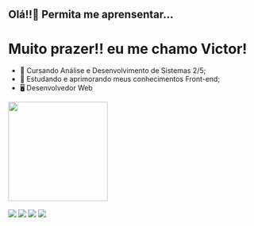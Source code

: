 ## Olá!!👋 Permita me aprensentar...
# Muito prazer!! eu me chamo Victor!

- 🔭 Cursando Análise e Desenvolvimento de Sistemas 2/5;
- 🌱 Estudando e aprimorando meus conhecimentos Front-end;
- 🖥️ Desenvolvedor Web

<div style=""  >
  <a href="https://github.com/anuraghazra/github-readme-stats">
  <img height=200 align="center" src="https://github-readme-stats.vercel.app/api?username=VictorMtsx&show_icons=true&theme=tokyonight&locale=pt-br" />
</a>
  </br>
<!-- <a href="https://github.com/anuraghazra/convoychat">
  <img height=200 align="center" src="https://github-readme-stats.vercel.app/api/top-langs/?username=VictorMtsx&show&layout=compact&theme=tokyonight&locale=pt-br" />
</a> -->
</div>
</br>
<div >
  <a href="mailto:joaovictormts.087@gmail.com" target="_blank"><img src="https://img.shields.io/badge/Gmail-D14836?style=for-the-badge&logo=gmail&logoColor=white"></a>
  <a href="https://www.instagram.com/V1ctor_Mts" target="_blank"><img src="https://img.shields.io/badge/Instagram-E4405F?style=for-the-badge&logo=instagram&logoColor=white"></a>
  <a href="https://www.linkedin.com/in/joao-victor-matos?utm_source=share&utm_campaign=share_via&utm_content=profile&utm_medium=android_app" target="_blank"><img src="https://img.shields.io/badge/LinkedIn-0077B5?style=for-the-badge&logo=linkedin&logoColor=white"></a>
  <a href="https://github.com/VictorMtsx"><img src="https://img.shields.io/badge/GitHub-100000?style=for-the-badge&logo=github&logoColor=white" target="_blank"></a>
</div>
